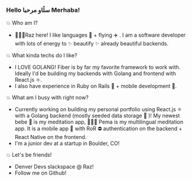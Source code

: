 
### Hello سڵاو مرحبا Merhaba! 

💥  Who am I?

   - 👩🏽‍💻Raz here! I like languages 🧠 + flying ✈️ . I am a software developer with lots of energy to ✨ beautify ✨ already beautiful backends.

💥  What kinda techs do I like?

   - I LOVE GOLANG! Fiber is by far my favorite framework to work with. Ideally I'd be building my backends with Golang and frontend with React.js ⚛️.
   - I also have experience in Ruby on Rails 💎 + mobile development 📱.

💥  What am I busy with right now?

   - Currently working on building my personal portfolio using React.js ⚛️ with a Golang backend (mostly seeded data storage 🍪 )! My newest bebe 🐣 is my meditation app, 🧘🏽‍♂️ Pema is my multilingual meditation app. It is a mobile app 📱 with RoR ⛔️ authentication on the backend + React Native on the frontend.
   - I'm a junior dev at a startup in Boulder, CO!

💥  Let's be friends!

- Denver Devs slackspace @ Raz!
- Follow me on Github!
